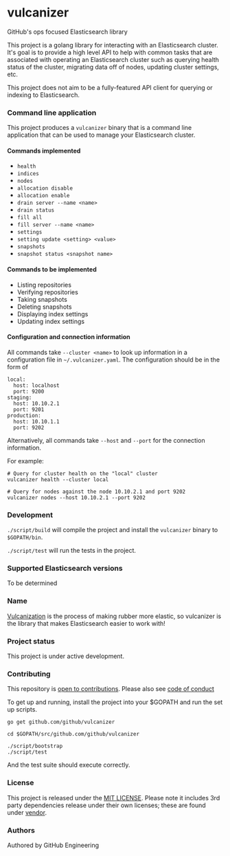 # vulcanizer
GitHub's ops focused Elasticsearch library

This project is a golang library for interacting with an Elasticsearch cluster. It's goal is to provide a high level API to help with common tasks that are associated with operating an Elasticsearch cluster such as querying health status of the cluster, migrating data off of nodes, updating cluster settings, etc.

This project does not aim to be a fully-featured API client for querying or indexing to Elasticsearch.

### Command line application

This project produces a `vulcanizer` binary that is a command line application that can be used to manage your Elasticsearch cluster.

#### Commands implemented

* `health`
* `indices`
* `nodes`
* `allocation disable`
* `allocation enable`
* `drain server --name <name>`
* `drain status`
* `fill all`
* `fill server --name <name>`
* `settings`
* `setting update <setting> <value>`
* `snapshots`
* `snapshot status <snapshot name>`

#### Commands to be implemented

* Listing repositories
* Verifying repositories
* Taking snapshots
* Deleting snapshots
* Displaying index settings
* Updating index settings

#### Configuration and connection information 

All commands take `--cluster <name>` to look up information in a configuration file in `~/.vulcanizer.yaml`. The configuration should be in the form of 

```
local:
  host: localhost
  port: 9200
staging:
  host: 10.10.2.1
  port: 9201
production:
  host: 10.10.1.1
  port: 9202
```

Alternatively, all commands take `--host` and `--port` for the connection information.

For example:

```
# Query for cluster health on the "local" cluster
vulcanizer health --cluster local

# Query for nodes against the node 10.10.2.1 and port 9202
vulcanizer nodes --host 10.10.2.1 --port 9202
```

### Development

`./script/build` will compile the project and install the `vulcanizer` binary to `$GOPATH/bin`.

`./script/test` will run the tests in the project.

### Supported Elasticsearch versions

To be determined

### Name

[Vulcanization](https://en.wikipedia.org/wiki/Vulcanization) is the process of making rubber more elastic, so vulcanizer is the library that makes Elasticsearch easier to work with!

### Project status

This project is under active development.

### Contributing

This repository is [open to contributions](CONTRIBUTING.md). Please also see [code of conduct](CODE_OF_CONDUCT.md)

To get up and running, install the project into your $GOPATH and run the set up scripts.

```
go get github.com/github/vulcanizer

cd $GOPATH/src/github.com/github/vulcanizer

./script/bootstrap
./script/test
```

And the test suite should execute correctly.

### License

This project is released under the [MIT LICENSE](LICENSE). Please note it includes 3rd party dependencies release under their own licenses; these are found under [vendor](https://github.com/github/vulcanizer/tree/master/vendor).

### Authors

Authored by GitHub Engineering
